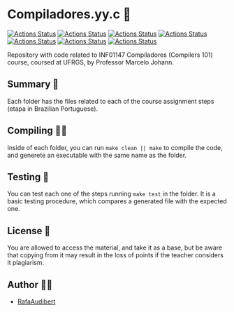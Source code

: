 # Compiladores.yy.c 🧶

[![Actions Status](https://github.com/rafaeelaudibert/compiladores.yy.c/workflows/Etapa1/badge.svg)](https://github.com/rafaeelaudibert/compiladores.yy.c/actions)
[![Actions Status](https://github.com/rafaeelaudibert/compiladores.yy.c/workflows/Etapa2/badge.svg)](https://github.com/rafaeelaudibert/compiladores.yy.c/actions)
[![Actions Status](https://github.com/rafaeelaudibert/compiladores.yy.c/workflows/Etapa3/badge.svg)](https://github.com/rafaeelaudibert/compiladores.yy.c/actions)
[![Actions Status](https://github.com/rafaeelaudibert/compiladores.yy.c/workflows/Etapa4/badge.svg)](https://github.com/rafaeelaudibert/compiladores.yy.c/actions)
[![Actions Status](https://github.com/rafaeelaudibert/compiladores.yy.c/workflows/Etapa5/badge.svg)](https://github.com/rafaeelaudibert/compiladores.yy.c/actions)
[![Actions Status](https://github.com/rafaeelaudibert/compiladores.yy.c/workflows/Etapa6/badge.svg)](https://github.com/rafaeelaudibert/compiladores.yy.c/actions)
[![Actions Status](https://github.com/rafaeelaudibert/compiladores.yy.c/workflows/Etapa7/badge.svg)](https://github.com/rafaeelaudibert/compiladores.yy.c/actions)

Repository with code related to INF01147 Compiladores (Compilers 101) course, coursed at UFRGS, by Professor Marcelo Johann.

## Summary 📑

Each folder has the files related to each of the course assignment steps (etapa in Brazilian Portuguese).

## Compiling 👨‍💻

Inside of each folder, you can run `make clean || make` to compile the code, and generete an executable with the same name as the folder.

## Testing 🧪

You can test each one of the steps running `make test` in the folder. It is a basic testing procedure, which compares a generated file with the expected one.

## License 📜

You are allowed to access the material, and take it as a base, but be aware that copying from it may result in the loss of points if the teacher considers it plagiarism.

## Author 🧙‍♂️

* [RafaAudibert](https://www.rafaaudibert.dev)

